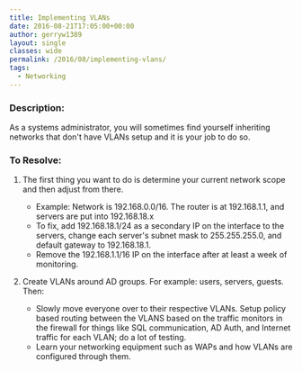 ```yaml
---
title: Implementing VLANs
date: 2016-08-21T17:05:00+00:00
author: gerryw1389
layout: single
classes: wide
permalink: /2016/08/implementing-vlans/
tags:
  - Networking
---
```

<!--more-->

### Description:

As a systems administrator, you will sometimes find yourself inheriting networks that don't have VLANs setup and it is your job to do so.

### To Resolve:

1. The first thing you want to do is determine your current network scope and then adjust from there.

   - Example: Network is 192.168.0.0/16. The router is at 192.168.1.1, and servers are put into 192.168.18.x
   - To fix, add 192.168.18.1/24 as a secondary IP on the interface to the servers, change each server's subnet mask to 255.255.255.0, and default gateway to 192.168.18.1.
   - Remove the 192.168.1.1/16 IP on the interface after at least a week of monitoring.

2. Create VLANs around AD groups. For example: users, servers, guests. Then:

   - Slowly move everyone over to their respective VLANs. Setup policy based routing between the VLANS based on the traffic monitors in the firewall for things like SQL communication, AD Auth, and Internet traffic for each VLAN; do a lot of testing.
   - Learn your networking equipment such as WAPs and how VLANs are configured through them.